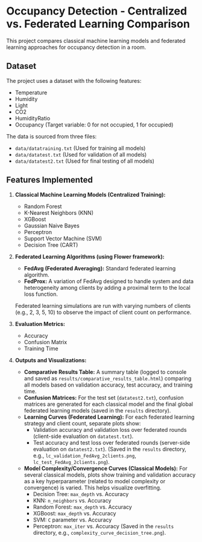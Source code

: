 # Occupancy Detection - Centralized vs. Federated Learning Comparison

This project compares classical machine learning models and federated learning approaches for occupancy detection in a room.

## Dataset

The project uses a dataset with the following features:
- Temperature
- Humidity
- Light
- CO2
- HumidityRatio
- Occupancy (Target variable: 0 for not occupied, 1 for occupied)

The data is sourced from three files:
- `data/datatraining.txt` (Used for training all models)
- `data/datatest.txt` (Used for validation of all models)
- `data/datatest2.txt` (Used for final testing of all models)

## Features Implemented

1.  **Classical Machine Learning Models (Centralized Training):**
    *   Random Forest
    *   K-Nearest Neighbors (KNN)
    *   XGBoost
    *   Gaussian Naive Bayes
    *   Perceptron
    *   Support Vector Machine (SVM)
    *   Decision Tree (CART)

2.  **Federated Learning Algorithms (using Flower framework):**
    *   **FedAvg (Federated Averaging):** Standard federated learning algorithm.
    *   **FedProx:** A variation of FedAvg designed to handle system and data heterogeneity among clients by adding a proximal term to the local loss function.

    Federated learning simulations are run with varying numbers of clients (e.g., 2, 3, 5, 10) to observe the impact of client count on performance.

3.  **Evaluation Metrics:**
    *   Accuracy
    *   Confusion Matrix
    *   Training Time

4.  **Outputs and Visualizations:**
    *   **Comparative Results Table:** A summary table (logged to console and saved as `results/comparative_results_table.html`) comparing all models based on validation accuracy, test accuracy, and training time.
    *   **Confusion Matrices:** For the test set (`datatest2.txt`), confusion matrices are generated for each classical model and the final global federated learning models (saved in the `results` directory).
    *   **Learning Curves (Federated Learning):** For each federated learning strategy and client count, separate plots show:
        *   Validation accuracy and validation loss over federated rounds (client-side evaluation on `datatest.txt`).
        *   Test accuracy and test loss over federated rounds (server-side evaluation on `datatest2.txt`).
        (Saved in the `results` directory, e.g., `lc_validation_FedAvg_2clients.png`, `lc_test_FedAvg_2clients.png`).
    *   **Model Complexity/Convergence Curves (Classical Models):** For several classical models, plots show training and validation accuracy as a key hyperparameter (related to model complexity or convergence) is varied. This helps visualize overfitting.
        *   Decision Tree: `max_depth` vs. Accuracy
        *   KNN: `n_neighbors` vs. Accuracy
        *   Random Forest: `max_depth` vs. Accuracy
        *   XGBoost: `max_depth` vs. Accuracy
        *   SVM: `C` parameter vs. Accuracy
        *   Perceptron: `max_iter` vs. Accuracy
        (Saved in the `results` directory, e.g., `complexity_curve_decision_tree.png`).
